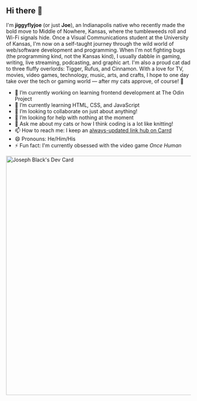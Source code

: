 ## Hi there 👋

<!--
**jiggyflyjoe/jiggyflyjoe** is a ✨ _special_ ✨ repository because its `README.md` (this file) appears on your GitHub profile. -->

I'm **jiggyflyjoe** (or just **Joe**), an Indianapolis native who recently made the bold move to Middle of Nowhere, Kansas, where the tumbleweeds roll and Wi-Fi signals hide. Once a Visual Communications student at the University of Kansas, I'm now on a self-taught journey through the wild world of web/software development and programming. When I'm not fighting bugs (the programming kind, not the Kansas kind), I usually dabble in gaming, writing, live streaming, podcasting, and graphic art. I'm also a proud cat dad to three fluffy overlords: Tigger, Rufus, and Cinnamon. With a love for TV, movies, video games, technology, music, arts, and crafts, I hope to one day take over the tech or gaming world — after my cats approve, of course! 🐾

- 🔭 I’m currently working on learning frontend development at The Odin Project
- 🌱 I’m currently learning HTML, CSS, and JavaScript
- 👯 I’m looking to collaborate on just about anything!
- 🤔 I’m looking for help with nothing at the moment
- 💬 Ask me about my cats or how I think coding is a lot like knitting!
- 📫 How to reach me: I keep an [always-updated link hub on Carrd](https://jiggyflyjoe.carrd.co)
- 😄 Pronouns: He/Him/His
- ⚡ Fun fact: I'm currently obsessed with the video game *Once Human*

<a href="https://app.daily.dev/jiggyflyjoe"><img src="https://api.daily.dev/devcards/v2/REu0Lyqsuy089yA7IxWeR.png?type=wide&r=wxy" width="652" alt="Joseph Black's Dev Card"/></a>
